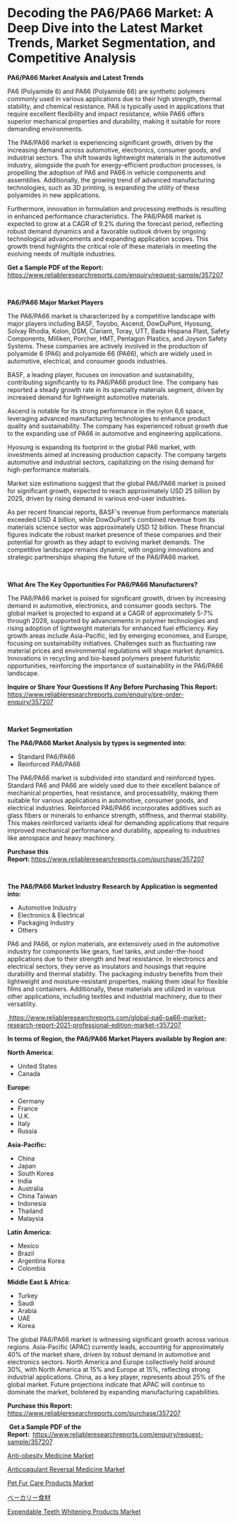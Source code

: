 <p><h1>Decoding the PA6/PA66 Market: A Deep Dive into the Latest Market Trends, Market Segmentation, and Competitive Analysis</h1></p><p><strong>PA6/PA66 Market Analysis and Latest Trends</strong></p>
<p><p>PA6 (Polyamide 6) and PA66 (Polyamide 66) are synthetic polymers commonly used in various applications due to their high strength, thermal stability, and chemical resistance. PA6 is typically used in applications that require excellent flexibility and impact resistance, while PA66 offers superior mechanical properties and durability, making it suitable for more demanding environments. </p><p>The PA6/PA66 market is experiencing significant growth, driven by the increasing demand across automotive, electronics, consumer goods, and industrial sectors. The shift towards lightweight materials in the automotive industry, alongside the push for energy-efficient production processes, is propelling the adoption of PA6 and PA66 in vehicle components and assemblies. Additionally, the growing trend of advanced manufacturing technologies, such as 3D printing, is expanding the utility of these polyamides in new applications.</p><p>Furthermore, innovation in formulation and processing methods is resulting in enhanced performance characteristics. The PA6/PA66 market is expected to grow at a CAGR of 9.2% during the forecast period, reflecting robust demand dynamics and a favorable outlook driven by ongoing technological advancements and expanding application scopes. This growth trend highlights the critical role of these materials in meeting the evolving needs of multiple industries.</p></p>
<p><strong>Get a Sample PDF of the Report:&nbsp;</strong> <a href="https://www.reliableresearchreports.com/enquiry/request-sample/357207?utm_campaign=48&utm_medium=2&utm_source=Github&utm_content=ia&utm_term=29032025&utm_id=pa6pa66">https://www.reliableresearchreports.com/enquiry/request-sample/357207</a></p>
<p>&nbsp;</p>
<p><strong>PA6/PA66 Major Market Players</strong></p>
<p><p>The PA6/PA66 market is characterized by a competitive landscape with major players including BASF, Toyobo, Ascend, DowDuPont, Hyosung, Solvay Rhodia, Kolon, DSM, Clariant, Toray, UTT, Bada Hispana Plast, Safety Components, Milliken, Porcher, HMT, Pentagon Plastics, and Joyson Safety Systems. These companies are actively involved in the production of polyamide 6 (PA6) and polyamide 66 (PA66), which are widely used in automotive, electrical, and consumer goods industries.</p><p>BASF, a leading player, focuses on innovation and sustainability, contributing significantly to its PA6/PA66 product line. The company has reported a steady growth rate in its specialty materials segment, driven by increased demand for lightweight automotive materials.</p><p>Ascend is notable for its strong performance in the nylon 6,6 space, leveraging advanced manufacturing technologies to enhance product quality and sustainability. The company has experienced robust growth due to the expanding use of PA66 in automotive and engineering applications.</p><p>Hyosung is expanding its footprint in the global PA6 market, with investments aimed at increasing production capacity. The company targets automotive and industrial sectors, capitalizing on the rising demand for high-performance materials.</p><p>Market size estimations suggest that the global PA6/PA66 market is poised for significant growth, expected to reach approximately USD 25 billion by 2025, driven by rising demand in various end-user industries.</p><p>As per recent financial reports, BASF's revenue from performance materials exceeded USD 4 billion, while DowDuPont's combined revenue from its materials science sector was approximately USD 12 billion. These financial figures indicate the robust market presence of these companies and their potential for growth as they adapt to evolving market demands. The competitive landscape remains dynamic, with ongoing innovations and strategic partnerships shaping the future of the PA6/PA66 market.</p></p>
<p>&nbsp;</p>
<p><strong>What Are The Key Opportunities For PA6/PA66 Manufacturers?</strong></p>
<p><p>The PA6/PA66 market is poised for significant growth, driven by increasing demand in automotive, electronics, and consumer goods sectors. The global market is projected to expand at a CAGR of approximately 5-7% through 2028, supported by advancements in polymer technologies and rising adoption of lightweight materials for enhanced fuel efficiency. Key growth areas include Asia-Pacific, led by emerging economies, and Europe, focusing on sustainability initiatives. Challenges such as fluctuating raw material prices and environmental regulations will shape market dynamics. Innovations in recycling and bio-based polymers present futuristic opportunities, reinforcing the importance of sustainability in the PA6/PA66 landscape.</p></p>
<p><strong>Inquire or Share Your Questions If Any Before Purchasing This Report:</strong> <a href="https://www.reliableresearchreports.com/enquiry/pre-order-enquiry/357207?utm_campaign=48&utm_medium=2&utm_source=Github&utm_content=ia&utm_term=29032025&utm_id=pa6pa66">https://www.reliableresearchreports.com/enquiry/pre-order-enquiry/357207</a></p>
<p>&nbsp;</p>
<p><strong>Market Segmentation</strong></p>
<p><strong>The PA6/PA66 Market Analysis by types is segmented into:</strong></p>
<p><ul><li>Standard PA6/PA66</li><li>Reinforced PA6/PA66</li></ul></p>
<p><p>The PA6/PA66 market is subdivided into standard and reinforced types. Standard PA6 and PA66 are widely used due to their excellent balance of mechanical properties, heat resistance, and processability, making them suitable for various applications in automotive, consumer goods, and electrical industries. Reinforced PA6/PA66 incorporates additives such as glass fibers or minerals to enhance strength, stiffness, and thermal stability. This makes reinforced variants ideal for demanding applications that require improved mechanical performance and durability, appealing to industries like aerospace and heavy machinery.</p></p>
<p><strong>Purchase this Report:&nbsp;</strong><a href="https://www.reliableresearchreports.com/purchase/357207?utm_campaign=48&utm_medium=2&utm_source=Github&utm_content=ia&utm_term=29032025&utm_id=pa6pa66">https://www.reliableresearchreports.com/purchase/357207</a></p>
<p>&nbsp;</p>
<p><strong>The PA6/PA66 Market Industry Research by Application is segmented into:</strong></p>
<p><ul><li>Automotive Industry</li><li>Electronics & Electrical</li><li>Packaging Industry</li><li>Others</li></ul></p>
<p><p>PA6 and PA66, or nylon materials, are extensively used in the automotive industry for components like gears, fuel tanks, and under-the-hood applications due to their strength and heat resistance. In electronics and electrical sectors, they serve as insulators and housings that require durability and thermal stability. The packaging industry benefits from their lightweight and moisture-resistant properties, making them ideal for flexible films and containers. Additionally, these materials are utilized in various other applications, including textiles and industrial machinery, due to their versatility.</p></p>
<p><a href="https://www.reliableresearchreports.com/global-pa6-pa66-market-research-report-2021-professional-edition-market-r357207?utm_campaign=48&utm_medium=2&utm_source=Github&utm_content=ia&utm_term=29032025&utm_id=pa6pa66">&nbsp;https://www.reliableresearchreports.com/global-pa6-pa66-market-research-report-2021-professional-edition-market-r357207</a></p>
<p><strong>In terms of Region, the PA6/PA66 Market Players available by Region are:</strong></p>
<p>
    <p> <strong> North America: </strong>
        <ul>
            <li>United States</li>
            <li>Canada</li>
        </ul>
        </p> 
    <p> <strong> Europe: </strong>
        <ul>
            <li>Germany</li>
            <li>France</li>
            <li>U.K.</li>
            <li>Italy</li>
            <li>Russia</li>
        </ul>
        </p> 
    <p> <strong> Asia-Pacific: </strong>
        <ul>
            <li>China</li>
            <li>Japan</li>
            <li>South Korea</li>
            <li>India</li>
            <li>Australia</li>
            <li>China Taiwan</li>
            <li>Indonesia</li>
            <li>Thailand</li>
            <li>Malaysia</li>
        </ul>
        </p> 
    <p> <strong> Latin America: </strong>
        <ul>
            <li>Mexico</li>
            <li>Brazil</li>
            <li>Argentina Korea</li>
            <li>Colombia</li>
        </ul>
        </p> 
    <p> <strong> Middle East & Africa: </strong>
        <ul>
            <li>Turkey</li>
            <li>Saudi</li>
            <li>Arabia</li>
            <li>UAE</li>
            <li>Korea</li>
        </ul>
    </p>
    </p>
<p><p>The global PA6/PA66 market is witnessing significant growth across various regions. Asia-Pacific (APAC) currently leads, accounting for approximately 40% of the market share, driven by robust demand in automotive and electronics sectors. North America and Europe collectively hold around 30%, with North America at 15% and Europe at 15%, reflecting strong industrial applications. China, as a key player, represents about 25% of the global market. Future projections indicate that APAC will continue to dominate the market, bolstered by expanding manufacturing capabilities.</p></p>
<p><strong>Purchase this Report: </strong><a href="https://www.reliableresearchreports.com/purchase/357207?utm_campaign=48&utm_medium=2&utm_source=Github&utm_content=ia&utm_term=29032025&utm_id=pa6pa66">https://www.reliableresearchreports.com/purchase/357207</a></p>
<p>&nbsp;<strong>Get a Sample PDF of the Report:&nbsp;&nbsp;</strong><a href="https://www.reliableresearchreports.com/enquiry/request-sample/357207?utm_campaign=48&utm_medium=2&utm_source=Github&utm_content=ia&utm_term=29032025&utm_id=pa6pa66">https://www.reliableresearchreports.com/enquiry/request-sample/357207</a></p>
<p><strong></strong></p>
<p><p><a href="https://github.com/variothonia/Market-Research-Report-List-1/blob/main/anti-obesity-medicine-market.md?utm_campaign=48&utm_medium=2&utm_source=Github&utm_content=ia&utm_term=29032025&utm_id=pa6pa66">Anti-obesity Medicine Market</a></p><p><a href="https://github.com/kaforarvero/Market-Research-Report-List-1/blob/main/anticoagulant-reversal-medicine-market.md?utm_campaign=48&utm_medium=2&utm_source=Github&utm_content=ia&utm_term=29032025&utm_id=pa6pa66">Anticoagulant Reversal Medicine Market</a></p><p><a href="https://github.com/berkemiars2j/Market-Research-Report-List-1/blob/main/pet-fur-care-products-market.md?utm_campaign=48&utm_medium=2&utm_source=Github&utm_content=ia&utm_term=29032025&utm_id=pa6pa66">Pet Fur Care Products Market</a></p><p><a href="https://github.com/lababdou/Market-Research-Report-List-7/blob/main/914215950769.md?utm_campaign=48&utm_medium=2&utm_source=Github&utm_content=ia&utm_term=29032025&utm_id=pa6pa66">ベーカリー食材</a></p><p><a href="https://github.com/hutchkloor4x/Market-Research-Report-List-1/blob/main/expendable-teeth-whitening-products-market.md?utm_campaign=48&utm_medium=2&utm_source=Github&utm_content=ia&utm_term=29032025&utm_id=pa6pa66">Expendable Teeth Whitening Products Market</a></p></p>
